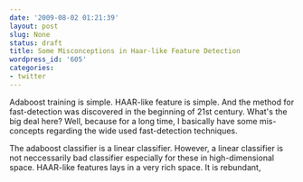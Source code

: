 ```yaml
---
date: '2009-08-02 01:21:39'
layout: post
slug: None
status: draft
title: Some Misconceptions in Haar-like Feature Detection
wordpress_id: '605'
categories:
- twitter
---
```


Adaboost training is simple. HAAR-like feature is simple. And the method for fast-detection was discovered in the beginning of 21st century. What's the big deal here? Well, because for a long time, I basically have some mis-concepts regarding the wide used fast-detection techniques.

The adaboost classifier is a linear classifier. However, a linear classifier is not neccessarily bad classifier especially for these in high-dimensional space. HAAR-like features lays in a very rich space. It is rebundant,
